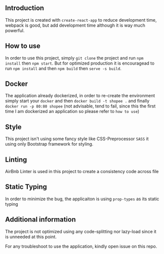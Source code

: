 ## Introduction
This project is created with `create-react-app` to reduce development time, webpack is good, but add development time although it is way much powerful.

## How to use
In order to use this project, simply `git clone` the project and run `npm install` then `npm start`. But for optimized production it is encouragead to run `npm install` and then `npm build` then `serve -s build`.

## Docker
The application already dockerized, in order to re-create the environment simply start your `docker` and then `docker build -t shopee .` and finally `docker run -p 80:80 shopee` (not advisable, tend to fail, since this the first time I am dockerized an application so please refer to `how to use`)

## Style
This project isn't using some fancy style like CSS-Preprocessor `SASS` it using only Bootstrap framework for styling.

## Linting
AirBnb Linter is used in this project to create a consistency code across file

## Static Typing
In order to minimize the bug, the applicaiton is using `prop-types` as its static typing

## Additional information
The project is not optimized using any code-splitting nor lazy-load since it is unneeded at this point.

For any troubleshoot to use the application, kindly open issue on this repo.
